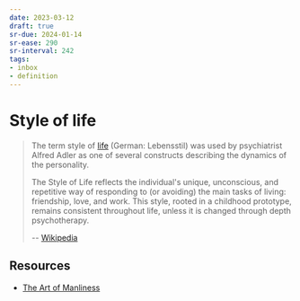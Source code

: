 ```yaml
---
date: 2023-03-12
draft: true
sr-due: 2024-01-14
sr-ease: 290
sr-interval: 242
tags:
- inbox
- definition
---
```


# Style of life

> The term style of [life](./in%20real%20life%20%28IRL%29.md) (German: Lebensstil) was used by
> psychiatrist Alfred Adler as one of several constructs describing the dynamics
> of the personality.
>
> The Style of Life reflects the individual's unique, unconscious, and
> repetitive way of responding to (or avoiding) the main tasks of living:
> friendship, love, and work. This style, rooted in a childhood prototype,
> remains consistent throughout life, unless it is changed through depth
> psychotherapy.
>
> -- [Wikipedia](https://en.wikipedia.org/wiki/Style_of_life)

## Resources


- [The Art of Manliness](https://www.artofmanliness.com/)